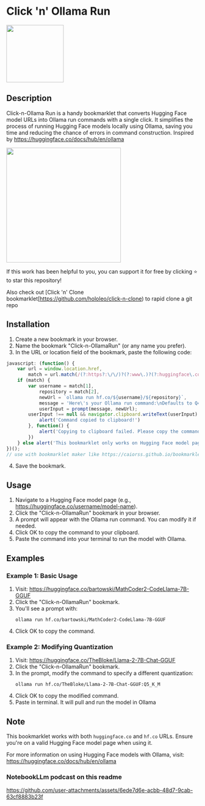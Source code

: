 

# Click 'n' Ollama Run 

<img src="https://github.com/user-attachments/assets/f6b2f246-7e76-4bfd-928a-84b3edc7cad6" width="150">

## Description

Click-n-Ollama Run is a handy bookmarklet that converts Hugging Face model URLs into Ollama run commands with a single click. It simplifies the process of running Hugging Face models locally using Ollama, saving you time and reducing the chance of errors in command construction. Inspired by https://huggingface.co/docs/hub/en/ollama

<img src="https://github.com/user-attachments/assets/adbe1024-0236-4d12-9e7f-b4574ca61cc1" width="300">




If this work has been helpful to you, you can support it for free by clicking ⭐ to star this repository!

Also check out [Click 'n' Clone bookmarklet[https://github.com/hololeo/click-n-clone) to rapid clone a git repo


## Installation

1. Create a new bookmark in your browser.
2. Name the bookmark "Click-n-OllamaRun" (or any name you prefer).
3. In the URL or location field of the bookmark, paste the following code:

```javascript
javascript: (function() {
    var url = window.location.href,
        match = url.match(/(?:https?:\/\/)?(?:www\.)?(?:huggingface\.co|hf\.co)\/([^\/]+)\/([^\/]+)/);
    if (match) {
        var username = match[1],
            repository = match[2],
            newUrl = `ollama run hf.co/${username}/${repository}`,
            message = 'Here\'s your Ollama run command:\nDefaults to Q4_K_M\nAppend:{quantization} for different quantization\nCopy and paste in terminal to pull and run model\nsee https://huggingface.co/docs/hub/en/ollama\n\nYou can modify the command below:',
            userInput = prompt(message, newUrl);
        userInput !== null && navigator.clipboard.writeText(userInput).then(function() {
            alert('Command copied to clipboard!')
        }, function() {
            alert('Copying to clipboard failed. Please copy the command manually.')
        })
    } else alert('This bookmarklet only works on Hugging Face model pages.')
})();
// use with bookmarklet maker like https://caiorss.github.io/bookmarklet-maker/
```

4. Save the bookmark.

## Usage

1. Navigate to a Hugging Face model page (e.g., https://huggingface.co/username/model-name).
2. Click the "Click-n-OllamaRun" bookmark in your browser.
3. A prompt will appear with the Ollama run command. You can modify it if needed.
4. Click OK to copy the command to your clipboard.
5. Paste the command into your terminal to run the model with Ollama.

## Examples

### Example 1: Basic Usage

1. Visit: https://huggingface.co/bartowski/MathCoder2-CodeLlama-7B-GGUF
2. Click the "Click-n-OllamaRun" bookmark.
3. You'll see a prompt with:
   ```
   ollama run hf.co/bartowski/MathCoder2-CodeLlama-7B-GGUF
   ```
4. Click OK to copy the command.

### Example 2: Modifying Quantization

1. Visit: https://huggingface.co/TheBloke/Llama-2-7B-Chat-GGUF
2. Click the "Click-n-OllamaRun" bookmark.
3. In the prompt, modify the command to specify a different quantization:
   ```
   ollama run hf.co/TheBloke/Llama-2-7B-Chat-GGUF:Q5_K_M
   ```
4. Click OK to copy the modified command.
5. Paste in terminal. It will pull and run the model in Ollama

## Note

This bookmarklet works with both `huggingface.co` and `hf.co` URLs. Ensure you're on a valid Hugging Face model page when using it.

For more information on using Hugging Face models with Ollama, visit: https://huggingface.co/docs/hub/en/ollama

### NotebookLLm podcast on this readme

https://github.com/user-attachments/assets/6ede7d6e-acbb-48d7-9cab-63cf8883b23f


